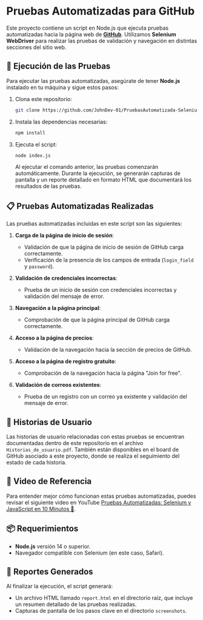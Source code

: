 
# Pruebas Automatizadas para GitHub

Este proyecto contiene un script en Node.js que ejecuta pruebas automatizadas hacia la página web de **[GitHub](https://github.com)**. Utilizamos **Selenium WebDriver** para realizar las pruebas de validación y navegación en distintas secciones del sitio web.

## 🚀 Ejecución de las Pruebas

Para ejecutar las pruebas automatizadas, asegúrate de tener **Node.js** instalado en tu máquina y sigue estos pasos:

1. Clona este repositorio:
   ```bash
   git clone https://github.com/JohnDev-01/PruebasAutomatizada-Selenium.git
   ```

2. Instala las dependencias necesarias:
   ```bash
   npm install
   ```

3. Ejecuta el script:
   ```bash
   node index.js
   ```

   Al ejecutar el comando anterior, las pruebas comenzarán automáticamente. Durante la ejecución, se generarán capturas de pantalla y un reporte detallado en formato HTML que documentará los resultados de las pruebas.

## 📋 Pruebas Automatizadas Realizadas

Las pruebas automatizadas incluidas en este script son las siguientes:

1. **Carga de la página de inicio de sesión**:
   - Validación de que la página de inicio de sesión de GitHub carga correctamente.
   - Verificación de la presencia de los campos de entrada (`login_field` y `password`).

2. **Validación de credenciales incorrectas**:
   - Prueba de un inicio de sesión con credenciales incorrectas y validación del mensaje de error.

3. **Navegación a la página principal**:
   - Comprobación de que la página principal de GitHub carga correctamente.

4. **Acceso a la página de precios**:
   - Validación de la navegación hacia la sección de precios de GitHub.

5. **Acceso a la página de registro gratuito**:
   - Comprobación de la navegación hacia la página "Join for free".

6. **Validación de correos existentes**:
   - Prueba de un registro con un correo ya existente y validación del mensaje de error.

## 📂 Historias de Usuario

Las historias de usuario relacionadas con estas pruebas se encuentran documentadas dentro de este repositorio en el archivo `Historias_de_usuario.pdf`. También están disponibles en el board de GitHub asociado a este proyecto, donde se realiza el seguimiento del estado de cada historia.

## 🎥 Video de Referencia

Para entender mejor cómo funcionan estas pruebas automatizadas, puedes revisar el siguiente video en YouTube [Pruebas Automatizadas: Selenium y JavaScript en 10 Minutos 🚀](https://youtu.be/D1vx5M729YA).

## 📦 Requerimientos

- **Node.js** versión 14 o superior.
- Navegador compatible con Selenium (en este caso, Safari).

## 📑 Reportes Generados

Al finalizar la ejecución, el script generará:

- Un archivo HTML llamado `report.html` en el directorio raíz, que incluye un resumen detallado de las pruebas realizadas.
- Capturas de pantalla de los pasos clave en el directorio `screenshots`.
